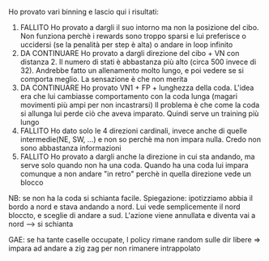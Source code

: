 Ho provato vari binning e lascio qui i risultati:
  1) FALLITO
     Ho provato a dargli il suo intorno ma non la posizione del cibo.
     Non funziona perchè i rewards sono troppo sparsi e lui preferisce o uccidersi (se la penalità per step è alta) o andare in loop infinito
  2) DA CONTINUARE
     Ho provato a dargli direzione del cibo + VN con distanza 2. 
     Il numero di stati è abbastanza più alto (circa 500 invece di 32). 
     Andrebbe fatto un allenamento molto lungo, e poi vedere se si comporta meglio. La sensazione è che non merita 
  3) DA CONTINUARE
     Ho provato VN1 + FP + lunghezza della coda.
     L'idea era che lui cambiasse comportamento con la coda lunga (magari movimenti più ampi per non incastrarsi)
     Il problema è che come la coda si allunga lui perde ciò che aveva imparato. Quindi serve un training più lungo
  4) FALLITO
     Ho dato solo le 4 direzioni cardinali, invece anche di quelle intermedie(NE, SW, ...) e non so perchè ma non impara nulla. Credo non sono         abbastanza informazioni
  5) FALLITO
     Ho provato a dargli anche la direzione in cui sta andando, ma serve solo quando non ha una coda. Quando ha una coda lui impara comunque a         non andare "in retro" perchè in quella direzione vede un blocco

NB: se non ha la coda si schianta facile. Spiegazione: ipotizziamo abbia il bordo a nord e stava andando a nord. Lui vede semplicemente il nord bloccto, e sceglie di andare a sud. L'azione viene annullata e diventa vai a nord --> si schianta

GAE: se ha tante caselle occupate, l policy rimane random sulle dir libere => impara ad andare a zig zag per non rimanere intrappolato
